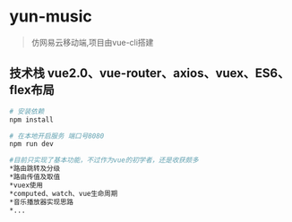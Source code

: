 # yun-music

> 仿网易云移动端,项目由vue-cli搭建

## 技术栈 vue2.0、vue-router、axios、vuex、ES6、flex布局

``` bash
# 安装依赖
npm install

# 在本地开启服务 端口号8080
npm run dev

#目前只实现了基本功能，不过作为vue的初学者，还是收获颇多
*路由跳转及分级
*路由传值及取值
*vuex使用
*computed、watch、vue生命周期
*音乐播放器实现思路
*...


